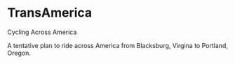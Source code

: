 TransAmerica
============

Cycling Across America

A tentative plan to ride across America from Blacksburg, Virgina to
Portland, Oregon.
